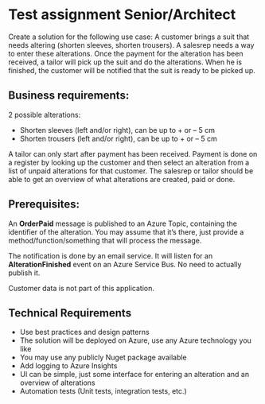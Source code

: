 # Test assignment Senior/Architect

Create a solution for the following use case:
A customer brings a suit that needs altering (shorten sleeves, shorten trousers). A salesrep needs a way to enter these alterations. Once the payment for the alteration has been received, a tailor will pick up the suit and do the alterations. When he is finished, the customer will be notified that the suit is ready to be picked up.

## Business requirements:

2 possible alterations:
* Shorten sleeves (left and/or right), can be up to + or – 5 cm
* Shorten trousers (left and/or right), can be up to + or – 5 cm

A tailor can only start after payment has been received. Payment is done on a register by looking up the customer and then select an alteration from a list of unpaid alterations for that customer.
The salesrep or tailor should be able to get an overview of what alterations are created, paid or done.

## Prerequisites:

An **OrderPaid** message is published to an Azure Topic, containing the identifier of the alteration. You may assume that it’s there, just provide a method/function/something that will process the message.

The notification is done by an email service. It will listen for an **AlterationFinished** event on an Azure Service Bus. No need to actually publish it.

Customer data is not part of this application.

## Technical Requirements
* Use best practices and design patterns 
* The solution will be deployed on Azure, use any Azure technology you like
* You may use any publicly Nuget package available
* Add logging to Azure Insights
* UI can be simple, just some interface for entering an alteration and an overview of alterations
* Automation tests (Unit tests, integration tests, etc.)
